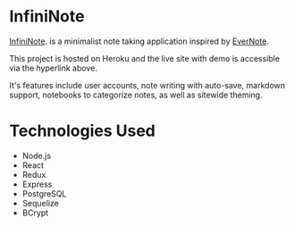 # InfiniNote

[InfiniNote](https://infininote.herokuapp.com/ "Live site hosted on Heroku"). is a minimalist note taking application inspired by [EverNote](https://evernote.com/, "EverNote").

This project is hosted on Heroku and the live site with demo is accessible via the hyperlink above.

It's features include user accounts, note writing with auto-save, markdown support, notebooks to categorize notes, as well as sitewide theming.

# Technologies Used
- Node.js
- React
- Redux
- Express
- PostgreSQL
- Sequelize
-  BCrypt


